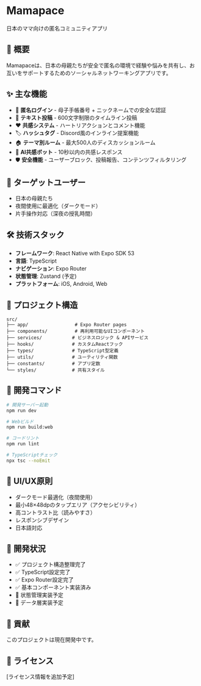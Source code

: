 # Mamapace

日本のママ向けの匿名コミュニティアプリ

## 🌟 概要

Mamapaceは、日本の母親たちが安全で匿名の環境で経験や悩みを共有し、お互いをサポートするためのソーシャルネットワーキングアプリです。

## ✨ 主な機能

- 📱 **匿名ログイン** - 母子手帳番号 + ニックネームでの安全な認証
- 💬 **テキスト投稿** - 600文字制限のタイムライン投稿
- ❤️ **共感システム** - ハートリアクションとコメント機能
- 🏷️ **ハッシュタグ** - Discord風のインライン提案機能
- 🏠 **テーマ別ルーム** - 最大500人のディスカッションルーム
- 🤖 **AI共感ボット** - 10秒以内の共感レスポンス
- 🛡️ **安全機能** - ユーザーブロック、投稿報告、コンテンツフィルタリング

## 🎯 ターゲットユーザー

- 日本の母親たち
- 夜間使用に最適化（ダークモード）
- 片手操作対応（深夜の授乳時間）

## 🛠️ 技術スタック

- **フレームワーク**: React Native with Expo SDK 53
- **言語**: TypeScript
- **ナビゲーション**: Expo Router
- **状態管理**: Zustand (予定)
- **プラットフォーム**: iOS, Android, Web

## 📁 プロジェクト構造

```
src/
├── app/                 # Expo Router pages
├── components/          # 再利用可能なUIコンポーネント
├── services/           # ビジネスロジック & APIサービス
├── hooks/              # カスタムReactフック
├── types/              # TypeScript型定義
├── utils/              # ユーティリティ関数
├── constants/          # アプリ定数
└── styles/             # 共有スタイル
```

## 🚀 開発コマンド

```bash
# 開発サーバー起動
npm run dev

# Webビルド
npm run build:web

# コードリント
npm run lint

# TypeScriptチェック
npx tsc --noEmit
```

## 🎨 UI/UX原則

- ダークモード最適化（夜間使用）
- 最小48×48dpのタップエリア（アクセシビリティ）
- 高コントラスト比（読みやすさ）
- レスポンシブデザイン
- 日本語対応

## 📝 開発状況

- ✅ プロジェクト構造整理完了
- ✅ TypeScript設定完了
- ✅ Expo Router設定完了
- ✅ 基本コンポーネント実装済み
- 🔄 状態管理実装予定
- 🔄 データ層実装予定

## 🤝 貢献

このプロジェクトは現在開発中です。

## 📄 ライセンス

[ライセンス情報を追加予定]